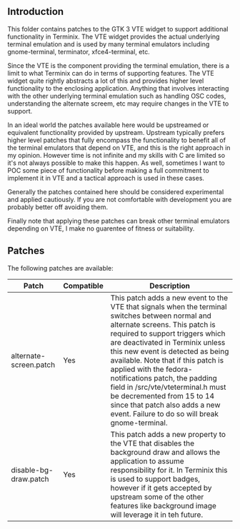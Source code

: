 ## Introduction

This folder contains patches to the GTK 3 VTE widget to support additional functionality in Terminix. The VTE widget provides the actual underlying terminal emulation and is used by many terminal emulators including gnome-terminal, terminator, xfce4-terminal, etc.

Since the VTE is the component providing the terminal emulation, there is a limit to what Terminix can do in terms of supporting features. The VTE widget quite rightly abstracts a lot of this and provides higher level functionality to the enclosing application. Anything that involves interacting with the other underlying terminal emulation such as handling OSC codes, understanding the alternate screem, etc may require changes in the VTE to support.

In an ideal world the patches available here would be upstreamed or equivalent functionality provided by upstream. Upstream typically prefers higher level patches that fully encompass the functionality to benefit all of the terminal emulators that depend on VTE, and this is the right approach in my opinion. However time is not infinite and my skills with C are limited so it's not always possible to make this happen. As well, sometimes I want to POC some piece of functionality before making a full commitment to implement it in VTE and a tactical approach is used in these cases.

Generally the patches contained here should be considered experimental and applied cautiously. If you are not comfortable with development you are probably better off avoiding them. 

Finally note that applying these patches can break other terminal emulators depending on VTE, I make no guarentee of fitness or suitability.

## Patches

The following patches are available:

| Patch | Compatible | Description |
|---|---|---|
| alternate-screen.patch| Yes | This patch adds a new event to the VTE that signals when the terminal switches between normal and alternate screens. This patch is required to support triggers which are deactivated in Terminix unless this new event is detected as being available. Note that if this patch is applied with the fedora-notifications patch, the padding field in /src/vte/vteterminal.h must be decremented from 15 to 14 since that patch also adds a new event. Failure to do so will break gnome-terminal.
|disable-bg-draw.patch| Yes| This patch adds a new property to the VTE that disables the background draw and allows the application to assume responsibility for it. In Terminix this is used to support badges, however if it gets accepted by upstream some of the other features like background image will leverage it in teh future. |
